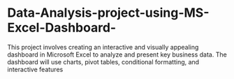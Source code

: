 # Data-Analysis-project-using-MS-Excel-Dashboard-
This project involves creating an interactive and visually appealing dashboard in Microsoft Excel to analyze and present key business data. The dashboard will use charts, pivot tables, conditional formatting, and interactive features
